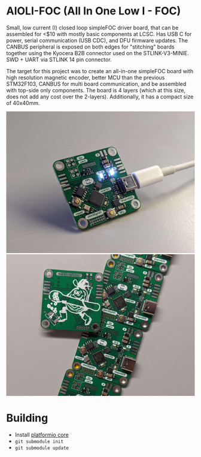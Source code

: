 # AIOLI-FOC (All In One Low I - FOC)

Small, low current (I) closed loop simpleFOC driver board, that can be assembled for &lt;$10 with mostly basic components at LCSC. Has USB C for power, serial communication (USB CDC), and DFU firmware updates. The CANBUS peripheral is exposed on both edges for "stitching" boards together using the Kyocera B2B connector used on the STLINK-V3-MINIE. SWD + UART via STLINK 14 pin connector.

The target for this project was to create an all-in-one simpleFOC board with high resolution magnetic encoder, better MCU than the previous STM32F103, CANBUS for multi board communication, and be assembled with top-side only components. The board is 4 layers (which at this size, does not add any cost over the 2-layers). Additionally, it has a compact size of 40x40mm.

![Photo of PCB](/single.jpg)
![Photo of PCBs](/many.jpg)

# Building

- Install [platformio core](https://docs.platformio.org/en/latest/core/installation/methods/index.html)
- `git submodule init`
- `git submodule update`
